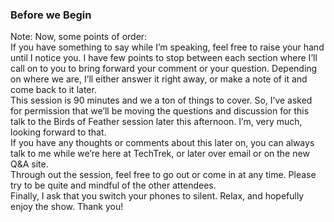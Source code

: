 ### Before we Begin

Note:
Now, some points of order:  
If you have something to say while I’m speaking, feel free to raise your hand until I notice you. I have few points to stop between each section where I’ll call on to you to bring forward your comment or your question. Depending on where we are, I’ll either answer it right away, or make a note of it and come back to it later.  
This session is 90 minutes and we a ton of things to cover. So, I’ve asked for permission that we’ll be moving the questions and discussion for this talk to the Birds of Feather session later this afternoon. I’m, very much, looking forward to that.  
If you have any thoughts or comments about this later on, you can always talk to me while we’re here at TechTrek, or later over email or on the new Q&A site.  
Through out the session, feel free to go out or come in at any time. Please try to be quite and mindful of the other attendees.  
Finally, I ask that you switch your phones to silent. Relax, and hopefully enjoy the show. Thank you!  